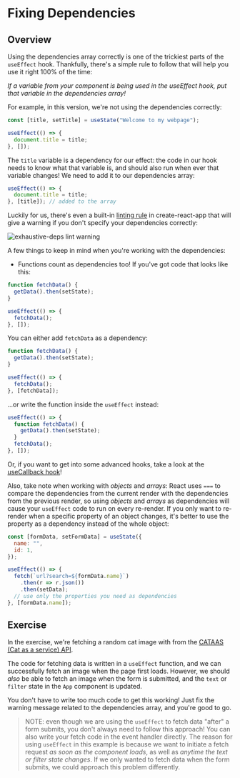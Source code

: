 # Fixing Dependencies

## Overview

Using the dependencies array correctly is one of the trickiest parts of the
`useEffect` hook. Thankfully, there's a simple rule to follow that will help you
use it right 100% of the time:

_If a variable from your component is being used in the useEffect hook, put that
variable in the dependencies array!_

For example, in this version, we're not using the dependencies correctly:

```js
const [title, setTitle] = useState("Welcome to my webpage");

useEffect(() => {
  document.title = title;
}, []);
```

The `title` variable is a dependency for our effect: the code in our hook needs
to know what that variable is, and should also run when ever that variable
changes! We need to add it to our dependencies array:

```js
useEffect(() => {
  document.title = title;
}, [title]); // added to the array
```

Luckily for us, there's even a built-in
[linting rule](https://kentcdodds.com/blog/react-hooks-pitfalls#pitfall-2-not-using-or-ignoring-the-eslint-plugin)
in create-react-app that will give a warning if you don't specify your
dependencies correctly:

![exhaustive-deps lint warning](https://i.imgur.com/nfHjhUz.png)

A few things to keep in mind when you're working with the dependencies:

- Functions count as dependencies too! If you've got code that looks like this:

```js
function fetchData() {
  getData().then(setState);
}

useEffect(() => {
  fetchData();
}, []);
```

You can either add `fetchData` as a dependency:

```js
function fetchData() {
  getData().then(setState);
}

useEffect(() => {
  fetchData();
}, [fetchData]);
```

...or write the function inside the `useEffect` instead:

```js
useEffect(() => {
  function fetchData() {
    getData().then(setState);
  }
  fetchData();
}, []);
```

Or, if you want to get into some advanced hooks, take a look at the
[useCallback hook](https://www.youtube.com/watch?v=L59rOas2AYE)!

Also, take note when working with _objects_ and _arrays_: React uses `===` to
compare the dependencies from the current render with the dependencies from the
previous render, so using _objects_ and _arrays_ as dependencies will cause your
`useEffect` code to run on every re-render. If you only want to re-render when a
specific property of an object changes, it's better to use the property as a
dependency instead of the whole object:

```js
const [formData, setFormData] = useState({
  name: "",
  id: 1,
});

useEffect(() => {
  fetch(`url?search=${formData.name}`)
    .then(r => r.json())
    .then(setData);
  // use only the properties you need as dependencies
}, [formData.name]);
```

## Exercise

In the exercise, we're fetching a random cat image with from the
[CATAAS (Cat as a service) API](https://cataas.com/#/).

The code for fetching data is written in a `useEffect` function, and we can
successfully fetch an image when the page first loads. However, we should _also_
be able to fetch an image when the form is submitted, and the `text` or `filter`
state in the `App` component is updated.

You don't have to write too much code to get this working! Just fix the warning
message related to the dependencies array, and you're good to go.

> NOTE: even though we are using the `useEffect` to fetch data "after" a form
> submits, you don't always need to follow this approach! You can also write
> your fetch code in the event handler directly. The reason for using
> `useEffect` in this example is because we want to initiate a fetch request _as
> soon as the component loads_, as well as _anytime the text or filter state
> changes_. If we only wanted to fetch data when the form submits, we could
> approach this problem differently.
